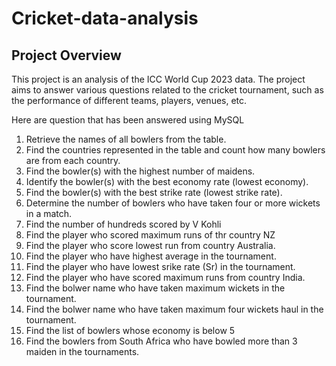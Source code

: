 # Cricket-data-analysis

## Project Overview
This project is an analysis of the ICC World Cup 2023 data. The project aims to answer various questions related to the cricket tournament, such as the performance of different teams, players, venues, etc.

Here are question that has been answered using MySQL 

1. Retrieve the names of all bowlers from the table. 
2. Find the countries represented in the table and count how many bowlers are from each 
country. 
3. Find the bowler(s) with the highest number of maidens. 
4. Identify the bowler(s) with the best economy rate (lowest economy). 
5. Find the bowler(s) with the best strike rate (lowest strike rate). 
6. Determine the number of bowlers who have taken four or more wickets in a match. 
7. Find the number of hundreds scored by V Kohli 
8. Find the player who scored maximum runs of thr country NZ 
9. Find the player who score lowest run from country Australia. 
10. Find the player who have highest average in the tournament. 
11. Find the player who have lowest srike rate (Sr) in the tournament. 
12. Find the player who have scored maximum runs from country India. 
13. Find the bolwer name who have taken maximum wickets in the tournament. 
14. Find the bolwer name who have taken maximum four wickets haul in the tournament. 
15. Find the list of bowlers whose economy is below 5 
16. Find the bowlers from South Africa who have bowled more than 3 maiden in the 
tournaments.

